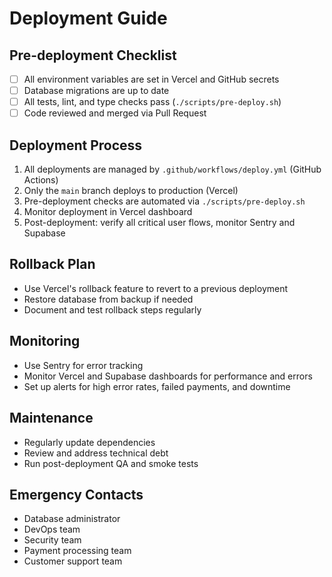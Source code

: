 # Deployment Guide

## Pre-deployment Checklist

- [ ] All environment variables are set in Vercel and GitHub secrets
- [ ] Database migrations are up to date
- [ ] All tests, lint, and type checks pass (`./scripts/pre-deploy.sh`)
- [ ] Code reviewed and merged via Pull Request

## Deployment Process

1. All deployments are managed by `.github/workflows/deploy.yml` (GitHub Actions)
2. Only the `main` branch deploys to production (Vercel)
3. Pre-deployment checks are automated via `./scripts/pre-deploy.sh`
4. Monitor deployment in Vercel dashboard
5. Post-deployment: verify all critical user flows, monitor Sentry and Supabase

## Rollback Plan
- Use Vercel's rollback feature to revert to a previous deployment
- Restore database from backup if needed
- Document and test rollback steps regularly

## Monitoring
- Use Sentry for error tracking
- Monitor Vercel and Supabase dashboards for performance and errors
- Set up alerts for high error rates, failed payments, and downtime

## Maintenance
- Regularly update dependencies
- Review and address technical debt
- Run post-deployment QA and smoke tests

## Emergency Contacts
- Database administrator
- DevOps team
- Security team
- Payment processing team
- Customer support team 